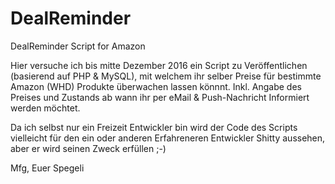 # DealReminder
DealReminder Script for Amazon

Hier versuche ich bis mitte Dezember 2016 ein Script zu Veröffentlichen (basierend auf PHP & MySQL),
mit welchem ihr selber Preise für bestimmte Amazon (WHD) Produkte überwachen lassen könnnt.
Inkl. Angabe des Preises und Zustands ab wann ihr per eMail & Push-Nachricht Informiert werden möchtet.

Da ich selbst nur ein Freizeit Entwickler bin wird der Code des Scripts vielleicht für den ein oder anderen Erfahreneren Entwickler Shitty aussehen, aber er wird seinen Zweck erfüllen ;-)

Mfg,
Euer Spegeli
